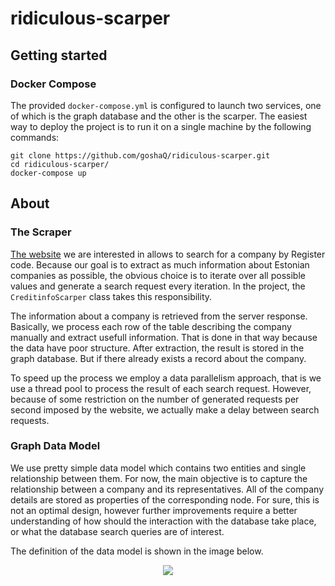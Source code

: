 # ridiculous-scarper

## Getting started

### Docker Compose
The provided `docker-compose.yml` is configured to launch two services, one of which is the graph database and the other is the scarper. The easiest way to deploy the project is to run it on a single machine by the following commands:

```
git clone https://github.com/goshaQ/ridiculous-scarper.git
cd ridiculous-scarper/
docker-compose up
```

## About

### The Scraper
[The website](https://www.e-krediidiinfo.ee/) we are interested in allows to search for a company by Register code. Because our goal is to extract as much information about Estonian companies as possible, the obvious choice is to iterate over all possible values and generate a search request every iteration. In the project, the `CreditinfoScarper` class takes this responsibility. 

The information about a company is retrieved from the server response. Basically, we process each row of the table describing the company manually and extract usefull information. That is done in that way because the data have poor structure. After extraction, the result is stored in the graph database. But if there already exists a record about the company.

To speed up the process we employ a data parallelism approach, that is we use a thread pool to process the result of each search request. However, because of some restriction on the number of generated requests per second imposed by the website, we actually make a delay between search requests.

### Graph Data Model
We use pretty simple data model which contains two entities and single relationship between them. For now, the main objective is to capture the relationship between a company and its representatives. All of the company details are stored as properties of the corresponding node. For sure, this is not an optimal design, however further improvements require a better understanding of how should the interaction with the database take place, or what the database search queries are of interest.

The definition of the data model is shown in the image below.

<p align="center">
  <img src="https://github.com/goshaQ/ridiculous-scarper/blob/master/assets/dm.png">
</p>
